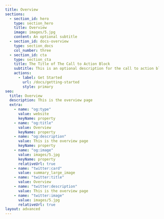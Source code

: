```yaml
---
title: Overview
sections:
  - section_id: hero
    type: section_hero
    title: Overview
    image: images/5.jpg
    content: An optional subtitle
  - section_id: docs-overview
    type: section_docs
    col_number: three
  - section_id: cta
    type: section_cta
    title: The Title of The Call to Action Block
    subtitle: This is an optional description for the call to action block.
    actions:
      - label: Get Started
        url: /docs/getting-started
        style: primary
seo:
  title: Overview
  description: This is the overview page
  extra:
    - name: "og:type"
      value: website
      keyName: property
    - name: "og:title"
      value: Overview
      keyName: property
    - name: "og:description"
      value: This is the overview page
      keyName: property
    - name: "og:image"
      value: images/5.jpg
      keyName: property
      relativeUrl: true
    - name: "twitter:card"
      value: summary_large_image
    - name: "twitter:title"
      value: Overview
    - name: "twitter:description"
      value: This is the overview page
    - name: "twitter:image"
      value: images/5.jpg
      relativeUrl: true
layout: advanced
---
```


